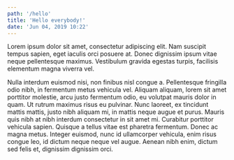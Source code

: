 ```yaml
---
path: '/hello'
title: 'Hello everybody!'
date: 'Jun 04, 2019 10:22'
---
```


Lorem ipsum dolor sit amet, consectetur adipiscing elit. Nam suscipit tempus sapien, eget iaculis orci posuere at. Donec dignissim ipsum vitae neque pellentesque maximus.
Vestibulum gravida egestas turpis, facilisis elementum magna viverra vel.

Nulla interdum euismod nisi, non finibus nisl congue a. Pellentesque fringilla odio nibh, in fermentum metus vehicula vel. Aliquam aliquam, lorem sit amet porttitor molestie, arcu justo fermentum odio, eu volutpat mauris dolor in quam. Ut rutrum maximus risus eu pulvinar. Nunc laoreet, ex tincidunt mattis mattis, justo nibh aliquam mi, in mattis neque augue et purus. Mauris quis nibh at nibh interdum consectetur in sit amet mi. Curabitur porttitor vehicula sapien. Quisque a tellus vitae est pharetra fermentum. Donec ac magna metus. Integer euismod, nunc id ullamcorper vehicula, enim risus congue leo, id dictum neque neque vel augue. Aenean nibh enim, dictum sed felis et, dignissim dignissim orci.
